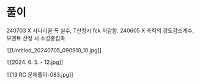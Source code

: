 # 풀이


240703 X 사다리꼴 폭 실수, T산정시 fck 저감함.
240605 X  축력의 강도감소계수, 모멘트 산정 시 소성중립축

![[Untitled_20240705_090910_10.jpg]]


![[2024. 6. 5. - 12.jpg]]



![[13 RC 문제풀이-083.jpg]]